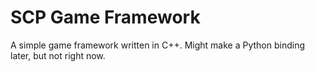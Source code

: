 # SCP Game Framework

A simple game framework written in C++. Might make a Python binding later, but not right now.
